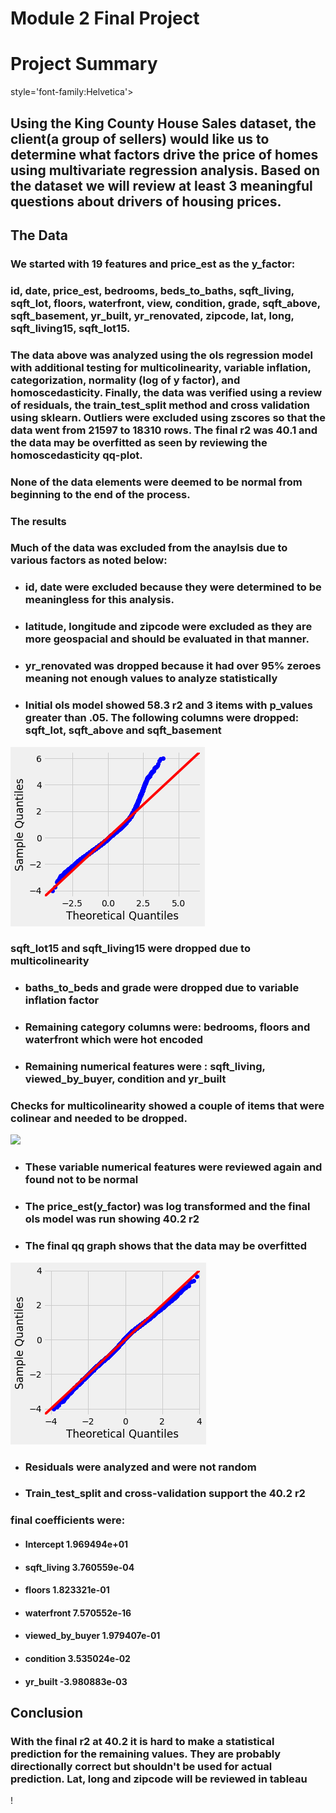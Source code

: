 
# Module 2 Final Project


#  Project Summary

<span>style='font-family:Helvetica'> 
## Using the King County House Sales dataset, the client(a group of sellers) would like us to determine what factors drive the price of homes using multivariate regression analysis.  Based on the dataset we will review at least 3 meaningful questions about drivers of housing prices.  

## The Data
### We started with 19 features and price_est as the y_factor:

### id, date, price_est, bedrooms, beds_to_baths, sqft_living, sqft_lot, floors, waterfront, view, condition, grade, sqft_above, sqft_basement, yr_built, yr_renovated, zipcode, lat, long, sqft_living15, sqft_lot15.


### The data above was analyzed using the ols regression model with additional testing for multicolinearity, variable inflation, categorization, normality (log of y factor), and homoscedasticity.  Finally, the data was verified using a review of residuals, the train_test_split method and cross validation using sklearn.  Outliers were excluded using zscores so that the data went from 21597 to 18310 rows.  The final r2 was 40.1 and the data may be overfitted as seen by reviewing the homoscedasticity qq-plot. 

### None of the data elements were deemed to be normal from beginning to the end of the process.

### The results

### Much of the data was excluded from the anaylsis due to various factors as noted below:

* ### id, date were excluded because they were determined to be meaningless for this analysis.
* ### latitude, longitude and zipcode were excluded as they are more geospacial and should be evaluated in that manner.
* ### yr_renovated was dropped because it had over 95% zeroes meaning not enough values to analyze statistically
* ### Initial ols model showed 58.3 r2 and 3 items with p_values greater than .05.  The following columns were dropped: sqft_lot, sqft_above and sqft_basement

![](images/1stqq.png)


### sqft_lot15 and sqft_living15 were dropped due to multicolinearity
* ### baths_to_beds and grade were dropped due to variable inflation factor
* ### Remaining category columns were: bedrooms, floors and waterfront which were hot encoded
* ### Remaining numerical features were : sqft_living, viewed_by_buyer, condition and yr_built
### Checks for multicolinearity showed a couple of items that were colinear and needed to be dropped.
![](images/Unknown-2.png)
* ### These variable numerical features were reviewed again and found not to be normal
* ### The price_est(y_factor) was log transformed and the final ols model was run showing 40.2  r2
* ### The final qq graph shows that the data may be overfitted

![](images/qq22.png)

* ### Residuals were analyzed and were not random
* ### Train_test_split and cross-validation support the 40.2 r2

### final coefficients were:
* #### Intercept                 1.969494e+01
* #### sqft_living               3.760559e-04
* #### floors                      1.823321e-01
* #### waterfront               7.570552e-16
* #### viewed_by_buyer   1.979407e-01
* #### condition                3.535024e-02
* #### yr_built                  -3.980883e-03



## Conclusion

### With the final r2 at 40.2 it is hard to make a statistical prediction for the remaining values.  They are probably directionally correct but shouldn't be used for actual prediction.  Lat, long and zipcode will be reviewed in tableau









!
